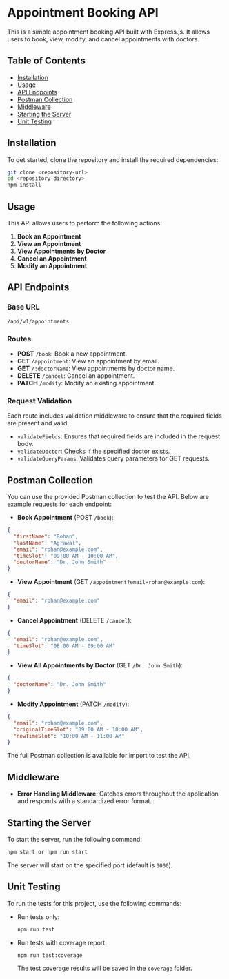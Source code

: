 # Appointment Booking API

This is a simple appointment booking API built with Express.js. It allows users to book, view, modify, and cancel appointments with doctors.

## Table of Contents

- [Installation](#installation)
- [Usage](#usage)
- [API Endpoints](#api-endpoints)
- [Postman Collection](#postman-collection)
- [Middleware](#middleware)
- [Starting the Server](#starting-the-server)
- [Unit Testing](#unit-testing)

## Installation

To get started, clone the repository and install the required dependencies:

```bash
git clone <repository-url>
cd <repository-directory>
npm install
```

## Usage

This API allows users to perform the following actions:

1. **Book an Appointment**
2. **View an Appointment**
3. **View Appointments by Doctor**
4. **Cancel an Appointment**
5. **Modify an Appointment**

## API Endpoints

### Base URL

```
/api/v1/appointments
```

### Routes

- **POST** `/book`: Book a new appointment.
- **GET** `/appointment`: View an appointment by email.
- **GET** `/:doctorName`: View appointments by doctor name.
- **DELETE** `/cancel`: Cancel an appointment.
- **PATCH** `/modify`: Modify an existing appointment.

### Request Validation

Each route includes validation middleware to ensure that the required fields are present and valid:

- `validateFields`: Ensures that required fields are included in the request body.
- `validateDoctor`: Checks if the specified doctor exists.
- `validateQueryParams`: Validates query parameters for GET requests.

## Postman Collection

You can use the provided Postman collection to test the API. Below are example requests for each endpoint:

- **Book Appointment** (POST `/book`):
```json
{
  "firstName": "Rohan",
  "lastName": "Agrawal",
  "email": "rohan@example.com",
  "timeSlot": "09:00 AM - 10:00 AM",
  "doctorName": "Dr. John Smith"
}
```
- **View Appointment** (GET `/appointment?email=rohan@example.com`):
```json
{
  "email": "rohan@example.com"
}
```
- **Cancel Appointment** (DELETE `/cancel`):
```json
{
  "email": "rohan@example.com",
  "timeSlot": "08:00 AM - 09:00 AM"
}
```
- **View All Appointments by Doctor** (GET `/Dr. John Smith`):
```json
{
  "doctorName": "Dr. John Smith"
}
```
- **Modify Appointment** (PATCH `/modify`):
```json
{
  "email": "rohan@example.com",
  "originalTimeSlot": "09:00 AM - 10:00 AM",
  "newTimeSlot": "10:00 AM - 11:00 AM"
}
```

The full Postman collection is available for import to test the API.

## Middleware

- **Error Handling Middleware**: Catches errors throughout the application and responds with a standardized error format.

## Starting the Server

To start the server, run the following command:

```bash
npm start or npm run start
```

The server will start on the specified port (default is `3000`).

## Unit Testing

To run the tests for this project, use the following commands:

- Run tests only:
  ```bash
  npm run test
  ```

- Run tests with coverage report:
  ```bash
  npm run test:coverage
  ```

  The test coverage results will be saved in the `coverage` folder.

